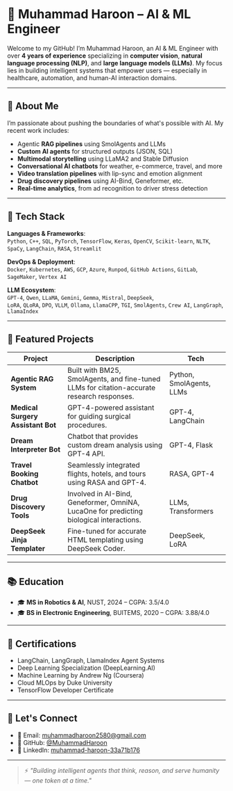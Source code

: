 # 👋 Muhammad Haroon – AI & ML Engineer

Welcome to my GitHub! I’m Muhammad Haroon, an AI & ML Engineer with over **4 years of experience** specializing in **computer vision**, **natural language processing (NLP)**, and **large language models (LLMs)**. My focus lies in building intelligent systems that empower users — especially in healthcare, automation, and human-AI interaction domains.

---

## 🧠 About Me

I’m passionate about pushing the boundaries of what's possible with AI. My recent work includes:

- Agentic **RAG pipelines** using SmolAgents and LLMs
- **Custom AI agents** for structured outputs (JSON, SQL)
- **Multimodal storytelling** using LLaMA2 and Stable Diffusion
- **Conversational AI chatbots** for weather, e-commerce, travel, and more
- **Video translation pipelines** with lip-sync and emotion alignment
- **Drug discovery pipelines** using AI-Bind, Geneformer, etc.
- **Real-time analytics**, from ad recognition to driver stress detection

---

## 🔧 Tech Stack

**Languages & Frameworks**:  
`Python`, `C++`, `SQL`, `PyTorch`, `TensorFlow`, `Keras`, `OpenCV`, `Scikit-learn`, `NLTK`, `SpaCy`, `LangChain`, `RASA`, `Streamlit`

**DevOps & Deployment**:  
`Docker`, `Kubernetes`, `AWS`, `GCP`, `Azure`, `Runpod`, `GitHub Actions`, `GitLab`, `SageMaker`, `Vertex AI`

**LLM Ecosystem**:  
`GPT-4`, `Qwen`, `LLaMA`, `Gemini`, `Gemma`, `Mistral`, `DeepSeek`,  
`LoRA`, `QLoRA`, `DPO`, `VLLM`, `Ollama`, `LlamaCPP`, `TGI`, `SmolAgents`, `Crew AI`, `LangGraph`, `LlamaIndex`

---

## 📌 Featured Projects

| Project | Description | Tech |
|--------|-------------|------|
| **Agentic RAG System** | Built with BM25, SmolAgents, and fine-tuned LLMs for citation-accurate research responses. | Python, SmolAgents, LLMs |
| **Medical Surgery Assistant Bot** | GPT-4-powered assistant for guiding surgical procedures. | GPT-4, LangChain |
| **Dream Interpreter Bot** | Chatbot that provides custom dream analysis using GPT-4 API. | GPT-4, Flask |
| **Travel Booking Chatbot** | Seamlessly integrated flights, hotels, and tours using RASA and GPT-4. | RASA, GPT-4 |
| **Drug Discovery Tools** | Involved in AI-Bind, Geneformer, OmniNA, LucaOne for predicting biological interactions. | LLMs, Transformers |
| **DeepSeek Jinja Templater** | Fine-tuned for accurate HTML templating using DeepSeek Coder. | DeepSeek, LoRA |

---

## 📚 Education

- 🎓 **MS in Robotics & AI**, NUST, 2024 – CGPA: 3.5/4.0  
- 🎓 **BS in Electronic Engineering**, BUITEMS, 2020 – CGPA: 3.88/4.0  

---

## 📜 Certifications

- LangChain, LangGraph, LlamaIndex Agent Systems  
- Deep Learning Specialization (DeepLearning.AI)  
- Machine Learning by Andrew Ng (Coursera)  
- Cloud MLOps by Duke University  
- TensorFlow Developer Certificate  

---

## 🔗 Let's Connect

- 📧 Email: [muhammadharoon2580@gmail.com](mailto:muhammadharoon2580@gmail.com)  
- 🔗 GitHub: [@MuhammadHaroon](https://github.com/HaroonMH)  
- 💼 LinkedIn: [muhammad-haroon-33a71b176](https://linkedin.com/in/muhammad-haroon-33a71b176)

---

> ⚡ *"Building intelligent agents that think, reason, and serve humanity — one token at a time."*
